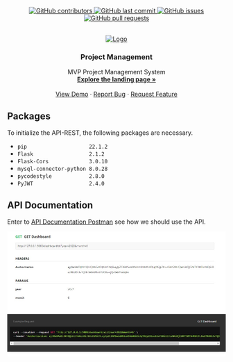 <div id="top"></div>
<!--
*** Thanks for checking out the Best-README-Template. If you have a suggestion
*** that would make this better, please fork the repo and create a pull request
*** or simply open an issue with the tag "enhancement".
*** Don't forget to give the project a star!
*** Thanks again! Now go create something AMAZING! :D
-->



<!-- PROJECT SHIELDS -->
<!--
*** I'm using markdown "reference style" links for readability.
*** Reference links are enclosed in brackets [ ] instead of parentheses ( ).
*** See the bottom of this document for the declaration of the reference variables
*** for contributors-url, forks-url, etc. This is an optional, concise syntax you may use.
*** https://www.markdownguide.org/basic-syntax/#reference-style-links
-->
<p align="center">
    <a href="https://github.com/cristhian1107/project-management/graphs/contributors">
        <img src="https://img.shields.io/github/contributors/cristhian1107/project-management.svg?style=flat-square&logo=github&logoColor=white" alt="GitHub contributors">
    </a>
    <a href="https://github.com/cristhian1107/project-management/commits/main">
        <img src="https://img.shields.io/github/last-commit/cristhian1107/project-management.svg?style=flat-square&logo=github&logoColor=white" alt="GitHub last commit">
    </a>
    <a href="https://github.com/cristhian1107/project-management/issues">
    <img src="https://img.shields.io/github/issues-raw/cristhian1107/project-management.svg?style=flat-square&logo=github&logoColor=white"
         alt="GitHub issues">
    </a>
    <a href="https://github.com/cristhian1107/project-management/pulls">
    <img src="https://img.shields.io/github/issues-pr-raw/cristhian1107/project-management.svg?style=flat-square&logo=github&logoColor=white"
         alt="GitHub pull requests">
    </a>
</p>


<!-- PROJECT LOGO -->
<br />
<div align="center">
  <a href="https://github.com/cristhian1107/project-management">
    <img src="https://cdn-icons-png.flaticon.com/512/4882/4882524.png" alt="Logo" width="80" height="80">
  </a>

  <h3 align="center">Project Management</h3>

  <p align="center">
    MVP Project Management System
    <br />
    <a href="https://github.com/cristhian1107/project-management"><strong>Explore the landing page »</strong></a>
    <br />
    <br />
    <a href="https://github.com/cristhian1107/project-management">View Demo</a>
    ·
    <a href="mailto:cristhian.cjaa@gmail.com">Report Bug</a>
    ·
    <a href="mailto:cristhian.cjaa@gmail.com">Request Feature</a>
  </p>
</div>


## Packages
To initialize the API-REST, the following packages are necessary.

* `pip                    22.1.2`
* `Flask                  2.1.2`
* `Flask-Cors             3.0.10`
* `mysql-connector-python 8.0.28`
* `pycodestyle            2.8.0`
* `PyJWT                  2.4.0`

## API Documentation

Enter to [API Documentation Postman](https://documenter.getpostman.com/view/21422686/UzBvFiJU) see how we should use the API.

[![Product Name Screen Shot][product-screenshot]](https://documenter.getpostman.com/view/21422686/UzBvFiJU)

[product-screenshot]: ../pm_attached/images/scream-2.jpg
